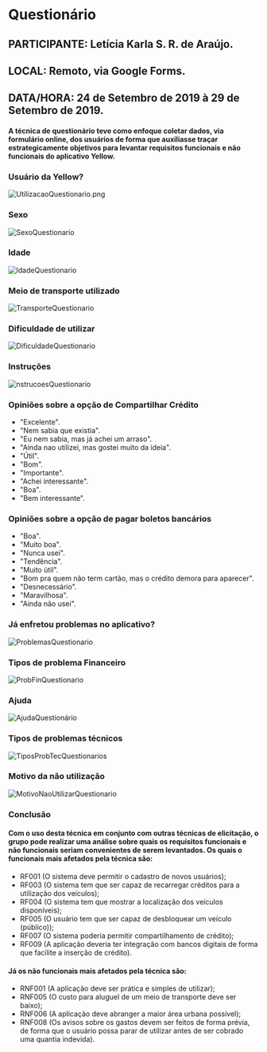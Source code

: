 # Questionário

## PARTICIPANTE: Letícia Karla S. R. de Araújo.
## LOCAL: Remoto, via Google Forms.
## DATA/HORA: 24 de Setembro de 2019 à 29 de Setembro de 2019.

#### A técnica de questionário teve como enfoque coletar dados, via formulário online, dos usuários de forma que auxiliasse traçar estrategicamente objetivos para levantar requisitos funcionais e não funcionais do aplicativo Yellow. 

### Usuário da Yellow?
![UtilizacaoQuestionario.png](../../img/elicitacao/questionario/UtilizacaoQuestionario.png)
### Sexo
![SexoQuestionario](../../img/elicitacao/questionario/SexoQuestionario.png)
### Idade
![IdadeQuestionario](../../img/elicitacao/questionario/IdadeQuestionario.png)
### Meio de transporte utilizado
![TransporteQuestionario](../../img/elicitacao/questionario/TransporteQuestionario.png)
### Dificuldade de utilizar
![DificuldadeQuestionario](../../img/elicitacao/questionario/DificuldadeQuestionario.png)
### Instruções
![nstrucoesQuestionario](../../img/elicitacao/questionario/InstrucoesQuestionario.png)
### Opiniões sobre a opção de Compartilhar Crédito
* "Excelente".
* "Nem sabia que existia".
* "Eu nem sabia, mas já achei um arraso".
* "Ainda nao utilizei, mas gostei muito da ideia".
* "Útil".
* "Bom".
* "Importante".
* "Achei interessante".
* "Boa".
* "Bem interessante".

### Opiniões sobre a opção de pagar boletos bancários
* "Boa".
* "Muito boa". 
* "Nunca usei".
* "Tendência".
* "Muito útil".
* "Bom pra quem não term cartão, mas o crédito demora para aparecer".
* "Desnecessário".
* "Maravilhosa".
* "Ainda não usei".

### Já enfretou problemas no aplicativo?
![ProblemasQuestionario](../../img/elicitacao/questionario/ProblemasQuestionario.png)

### Tipos de problema Financeiro 
![ProbFinQuestionario](../../img/elicitacao/questionario/ProbFinQuestionario.png)

### Ajuda
![AjudaQuestionário](../../img/elicitacao/questionario/AjudaQuestionário.png)

### Tipos de problemas técnicos
![TiposProbTecQuestionarios](../../img/elicitacao/questionario/TiposProbTecQuestionarios.png)

### Motivo da não utilização
![MotivoNaoUtilizarQuestionario](../../img/elicitacao/questionario/MotivoNaoUtilizarQuestionario.png)

### Conclusão

#### Com o uso desta técnica em conjunto com outras técnicas de elicitação, o grupo pode realizar uma análise sobre quais os requisitos funcionais e não funcionais seriam convenientes de serem levantados. Os quais o funcionais mais afetados pela técnica são:
* RF001 (O sistema deve permitir o cadastro de novos usuários); 
* RF003 (O sistema tem que ser capaz de recarregar créditos para a utilização dos veículos);
* RF004 (O sistema tem que mostrar a localização dos veículos disponíveis);
* RF005 (O usuário tem que ser capaz de desbloquear um veículo (público));
* RF007 (O sistema poderia permitir compartilhamento de crédito); 
* RF009 (A aplicação deveria ter integração com bancos digitais de forma que facilite a inserção de crédito). 

#### Já os não funcionais mais afetados pela técnica são:
* RNF001 (A aplicação deve ser prática e simples de utilizar);
* RNF005 (O custo para aluguel de um meio de transporte deve ser baixo);
* RNF006 (A aplicação deve abranger a maior área urbana possível);
* RNF008 (Os avisos sobre os gastos devem ser feitos de forma prévia, de forma que o usuário possa parar de utilizar antes de ser cobrado uma quantia indevida).